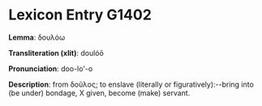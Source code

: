 # Lexicon Entry G1402

**Lemma**: δουλόω

**Transliteration (xlit)**: doulóō

**Pronunciation**: doo-lo'-o

**Description**:
from δοῦλος; to enslave (literally or figuratively):--bring into (be under) bondage, X given, become (make) servant.
